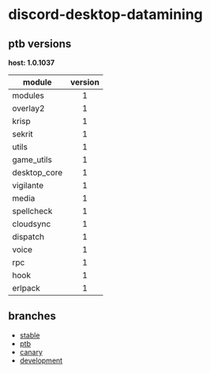# discord-desktop-datamining

## ptb versions

**host: 1.0.1037**

| module | version |
| ------ | :-----: |
| modules | 1 |
| overlay2 | 1 |
| krisp | 1 |
| sekrit | 1 |
| utils | 1 |
| game_utils | 1 |
| desktop_core | 1 |
| vigilante | 1 |
| media | 1 |
| spellcheck | 1 |
| cloudsync | 1 |
| dispatch | 1 |
| voice | 1 |
| rpc | 1 |
| hook | 1 |
| erlpack | 1 |

## branches

- [stable](https://github.com/OpenAsar/discord-desktop-datamining/tree/stable)
- [ptb](https://github.com/OpenAsar/discord-desktop-datamining/tree/ptb)
- [canary](https://github.com/OpenAsar/discord-desktop-datamining/tree/canary)
- [development](https://github.com/OpenAsar/discord-desktop-datamining/tree/development)